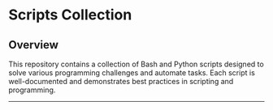 # Scripts Collection

## Overview
This repository contains a collection of Bash and Python scripts designed to solve various programming challenges and automate tasks. Each script is well-documented and demonstrates best practices in scripting and programming.

---
